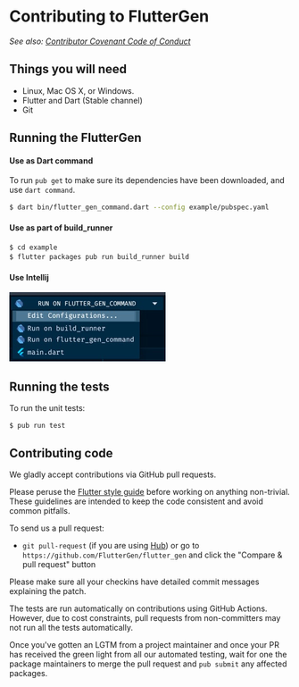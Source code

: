 # Contributing to FlutterGen

_See also: [Contributor Covenant Code of Conduct](https://github.com/FlutterGen/flutter_gen/blob/main/CODE_OF_CONDUCT.md)_

## Things you will need

 * Linux, Mac OS X, or Windows.
 * Flutter and Dart (Stable channel)
 * Git

## Running the FlutterGen

#### Use as Dart command
To run `pub get` to make sure its dependencies have been downloaded, and use `dart command`.
```sh
$ dart bin/flutter_gen_command.dart --config example/pubspec.yaml
```

#### Use as part of build_runner
```sh
$ cd example
$ flutter packages pub run build_runner build
```

#### Use Intellij

![Run on IDE](./art/run_on_ide.jpg)


## Running the tests

To run the unit tests:

```
$ pub run test 
```

## Contributing code

We gladly accept contributions via GitHub pull requests.

Please peruse the
[Flutter style guide](https://github.com/flutter/flutter/wiki/Style-guide-for-Flutter-repo) before
working on anything non-trivial. These guidelines are intended to
keep the code consistent and avoid common pitfalls.

To send us a pull request:

* `git pull-request` (if you are using [Hub](http://github.com/github/hub/)) or
  go to `https://github.com/FlutterGen/flutter_gen` and click the
  "Compare & pull request" button

Please make sure all your checkins have detailed commit messages explaining the patch.

The tests are run automatically on contributions using GitHub Actions. However, due to
cost constraints, pull requests from non-committers may not run all the tests
automatically.

Once you've gotten an LGTM from a project maintainer and once your PR has received
the green light from all our automated testing, wait for one the package maintainers
to merge the pull request and `pub submit` any affected packages.
